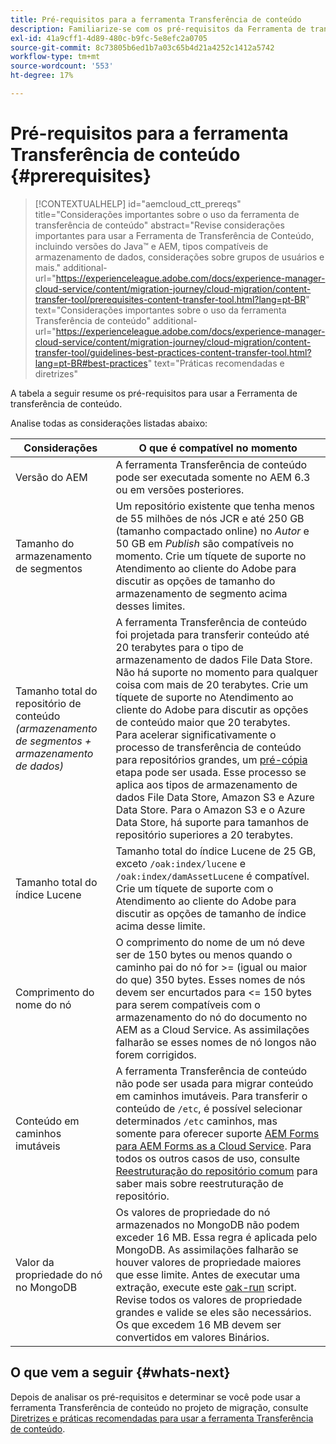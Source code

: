 ```yaml
---
title: Pré-requisitos para a ferramenta Transferência de conteúdo
description: Familiarize-se com os pré-requisitos da Ferramenta de transferência de conteúdo
exl-id: 41a9cff1-4d89-480c-b9fc-5e8efc2a0705
source-git-commit: 8c73805b6ed1b7a03c65b4d21a4252c1412a5742
workflow-type: tm+mt
source-wordcount: '553'
ht-degree: 17%

---
```


# Pré-requisitos para a ferramenta Transferência de conteúdo {#prerequisites}

>[!CONTEXTUALHELP]
>id="aemcloud_ctt_prereqs"
>title="Considerações importantes sobre o uso da ferramenta de transferência de conteúdo"
>abstract="Revise considerações importantes para usar a Ferramenta de Transferência de Conteúdo, incluindo versões do Java™ e AEM, tipos compatíveis de armazenamento de dados, considerações sobre grupos de usuários e mais."
additional-url="https://experienceleague.adobe.com/docs/experience-manager-cloud-service/content/migration-journey/cloud-migration/content-transfer-tool/prerequisites-content-transfer-tool.html?lang=pt-BR" text="Considerações importantes sobre o uso da ferramenta Transferência de conteúdo"
additional-url="https://experienceleague.adobe.com/docs/experience-manager-cloud-service/content/migration-journey/cloud-migration/content-transfer-tool/guidelines-best-practices-content-transfer-tool.html?lang=pt-BR#best-practices" text="Práticas recomendadas e diretrizes"

A tabela a seguir resume os pré-requisitos para usar a Ferramenta de transferência de conteúdo.

Analise todas as considerações listadas abaixo:

| Considerações | O que é compatível no momento |
|---------------------------------------------------------------------|--------------------------------------------------------------------------------------------------------------------------------------------------------------------------------------------------------------------------------------------------------------------------------------------------------------------------------------------------------------------------------------------------------------------------------------------------------------------------------------------------------------------------------------------------------------------------------------------------------------------------------------------------------------------------------------------------------------------------------------------------------------------|
| Versão do AEM | A ferramenta Transferência de conteúdo pode ser executada somente no AEM 6.3 ou em versões posteriores. |
| Tamanho do armazenamento de segmentos | Um repositório existente que tenha menos de 55 milhões de nós JCR e até 250 GB (tamanho compactado online) no *Autor* e 50 GB em *Publish* são compatíveis no momento. Crie um tíquete de suporte no Atendimento ao cliente do Adobe para discutir as opções de tamanho do armazenamento de segmento acima desses limites. |
| Tamanho total do repositório de conteúdo <br>*(armazenamento de segmentos + armazenamento de dados)* | A ferramenta Transferência de conteúdo foi projetada para transferir conteúdo até 20 terabytes para o tipo de armazenamento de dados File Data Store. Não há suporte no momento para qualquer coisa com mais de 20 terabytes. Crie um tíquete de suporte no Atendimento ao cliente do Adobe para discutir as opções de conteúdo maior que 20 terabytes. <br>Para acelerar significativamente o processo de transferência de conteúdo para repositórios grandes, um [pré-cópia](https://experienceleague.adobe.com/docs/experience-manager-cloud-service/content/migration-journey/cloud-migration/content-transfer-tool/handling-large-content-repositories.html#setting-up-pre-copy-step) etapa pode ser usada. Esse processo se aplica aos tipos de armazenamento de dados File Data Store, Amazon S3 e Azure Data Store. Para o Amazon S3 e o Azure Data Store, há suporte para tamanhos de repositório superiores a 20 terabytes. |
| Tamanho total do índice Lucene | Tamanho total do índice Lucene de 25 GB, exceto `/oak:index/lucene` e `/oak:index/damAssetLucene` é compatível. Crie um tíquete de suporte com o Atendimento ao cliente do Adobe para discutir as opções de tamanho de índice acima desse limite. |
| Comprimento do nome do nó | O comprimento do nome de um nó deve ser de 150 bytes ou menos quando o caminho pai do nó for >= (igual ou maior do que) 350 bytes. Esses nomes de nós devem ser encurtados para &lt;= 150 bytes para serem compatíveis com o armazenamento do nó do documento no AEM as a Cloud Service. As assimilações falharão se esses nomes de nó longos não forem corrigidos. |
| Conteúdo em caminhos imutáveis | A ferramenta Transferência de conteúdo não pode ser usada para migrar conteúdo em caminhos imutáveis. Para transferir o conteúdo de `/etc`, é possível selecionar determinados `/etc` caminhos, mas somente para oferecer suporte [AEM Forms para AEM Forms as a Cloud Service](https://experienceleague.adobe.com/docs/experience-manager-cloud-service/content/forms/setup-configure-migrate/migrate-to-forms-as-a-cloud-service.html#paths-of-various-aem-forms-specific-assets). Para todos os outros casos de uso, consulte [Reestruturação do repositório comum](https://experienceleague.adobe.com/docs/experience-manager-65/deploying/restructuring/all-repository-restructuring-in-aem-6-5.html) para saber mais sobre reestruturação de repositório. |
| Valor da propriedade do nó no MongoDB | Os valores de propriedade do nó armazenados no MongoDB não podem exceder 16 MB. Essa regra é aplicada pelo MongoDB. As assimilações falharão se houver valores de propriedade maiores que esse limite. Antes de executar uma extração, execute este [oak-run](https://repo1.maven.org/maven2/org/apache/jackrabbit/oak-run/1.38.0/oak-run-1.38.0.jar) script. Revise todos os valores de propriedade grandes e valide se eles são necessários. Os que excedem 16 MB devem ser convertidos em valores Binários. |

## O que vem a seguir {#whats-next}

Depois de analisar os pré-requisitos e determinar se você pode usar a ferramenta Transferência de conteúdo no projeto de migração, consulte [Diretrizes e práticas recomendadas para usar a ferramenta Transferência de conteúdo](https://experienceleague.adobe.com/docs/experience-manager-cloud-service/content/migration-journey/cloud-migration/content-transfer-tool/guidelines-best-practices-content-transfer-tool.html?lang=pt-BR).
